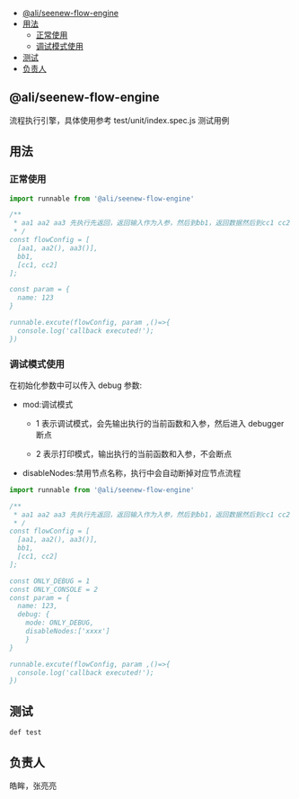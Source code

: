 <!-- START doctoc generated TOC please keep comment here to allow auto update -->
<!-- DON'T EDIT THIS SECTION, INSTEAD RE-RUN doctoc TO UPDATE -->


- [@ali/seenew-flow-engine](#aliseenew-flow-engine)
- [用法](#%E7%94%A8%E6%B3%95)
  - [正常使用](#%E6%AD%A3%E5%B8%B8%E4%BD%BF%E7%94%A8)
  - [调试模式使用](#%E8%B0%83%E8%AF%95%E6%A8%A1%E5%BC%8F%E4%BD%BF%E7%94%A8)
- [测试](#%E6%B5%8B%E8%AF%95)
- [负责人](#%E8%B4%9F%E8%B4%A3%E4%BA%BA)

<!-- END doctoc generated TOC please keep comment here to allow auto update -->

## @ali/seenew-flow-engine

流程执行引擎，具体使用参考 test/unit/index.spec.js 测试用例

## 用法

### 正常使用

```jsx
import runnable from '@ali/seenew-flow-engine'

/**
 * aa1 aa2 aa3 先执行先返回，返回输入作为入参，然后到bb1，返回数据然后到cc1 cc2
 * /
const flowConfig = [
  [aa1, aa2(), aa3()],
  bb1,
  [cc1, cc2]
];

const param = {
  name: 123
}

runnable.excute(flowConfig, param ,()=>{
  console.log('callback executed!');
})

```

### 调试模式使用

在初始化参数中可以传入 debug 参数:

- mod:调试模式

  - 1 表示调试模式，会先输出执行的当前函数和入参，然后进入 debugger 断点

  - 2 表示打印模式，输出执行的当前函数和入参，不会断点

- disableNodes:禁用节点名称，执行中会自动断掉对应节点流程

```jsx
import runnable from '@ali/seenew-flow-engine'

/**
 * aa1 aa2 aa3 先执行先返回，返回输入作为入参，然后到bb1，返回数据然后到cc1 cc2
 * /
const flowConfig = [
  [aa1, aa2(), aa3()],
  bb1,
  [cc1, cc2]
];

const ONLY_DEBUG = 1
const ONLY_CONSOLE = 2
const param = {
  name: 123,
  debug: {
    mode: ONLY_DEBUG,
    disableNodes:['xxxx']
    }
}

runnable.excute(flowConfig, param ,()=>{
  console.log('callback executed!');
})

```

## 测试

```
def test
```

## 负责人

皓眸，张亮亮
